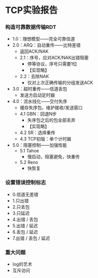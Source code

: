 # TCP实验报告

### 构造可靠数据传输RDT
- 1.0：理想模型——完全可靠信道
- 2.0：ARQ：自动重传——比特差错
  - 返回ACK/NAK
  - 2.1：序号，应对ACK/NAK出错阻塞
      - 停等协议，序号只需要1位
      - 【实现略】
  - 2.2：去除NAK
      - 仅对上次正确传输的分组发送ACK
- 3.0：超时重传——信道丢包
  - 发送方启动定时器
- 4.0：流水线化——交付失序
  - 缓存失序包，维护接收/发送窗口
  - 4.1 GBN：回退N步
    - 失序包之后的包全部丢弃
    - 【实现略】
  - 4.2 SR：选择重传
  - 4.3 TCP初版：单个计时器
- 5.0：阻塞控制——加强性能
    - 5.1 Tahoe
      - 慢启动，阻塞避免，快重传
    - 5.2 Reno
      - 快恢复

### 设置错误控制标志
- 0.信道无差错
- 1.只出错
- 2.只丢包
- 3.只延迟
- 4.出错 / 丢包
- 5.出错 / 延迟
- 6.丢包 / 延迟
- 7.出错 / 丢包 / 延迟

### 重大问题
- log的艺术
- 互斥访问